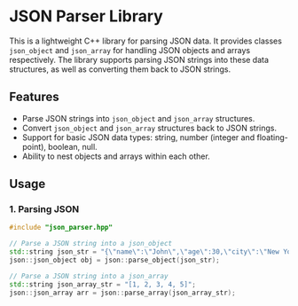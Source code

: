 # JSON Parser Library

This is a lightweight C++ library for parsing JSON data. It provides classes `json_object` and `json_array` for handling JSON objects and arrays respectively. The library supports parsing JSON strings into these data structures, as well as converting them back to JSON strings.

## Features

- Parse JSON strings into `json_object` and `json_array` structures.
- Convert `json_object` and `json_array` structures back to JSON strings.
- Support for basic JSON data types: string, number (integer and floating-point), boolean, null.
- Ability to nest objects and arrays within each other.

## Usage

### 1. Parsing JSON

```cpp
#include "json_parser.hpp"

// Parse a JSON string into a json_object
std::string json_str = "{\"name\":\"John\",\"age\":30,\"city\":\"New York\"}";
json::json_object obj = json::parse_object(json_str);

// Parse a JSON string into a json_array
std::string json_array_str = "[1, 2, 3, 4, 5]";
json::json_array arr = json::parse_array(json_array_str);